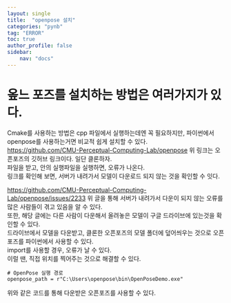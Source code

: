 ```yaml
---
layout: single
title:  "openpose 설치"
categories: "pynb"
tag: "ERROR"
toc: true
author_profile: false
sidebar:
    nav: "docs"
---  
```

# 옾느 포즈를 설치하는 방법은 여러가지가 있다.
Cmake를 사용하는 방법은 cpp 파일에서 실행하는데엔 꼭 필요하지만, 파이썬에서 openpose를 사용하는거면 비교적 쉽게 설치할 수 있다.  
https://github.com/CMU-Perceptual-Computing-Lab/openpose
위 링크는 오픈포즈의 깃허브 링크이다. 일단 클론하자.  
파일을 받고, 안의 실행파일을 실행하면, 오류가 나온다.  
링크를 확인해 보면, 서버가 내려가서 모델이 다운로드 되지 않는 것을 확인할 수 잇다.  

https://github.com/CMU-Perceptual-Computing-Lab/openpose/issues/2233
위 글을 통해 서버가 내려가서 다운이 되지 않는 오류를 많은 사람들이 겪고 있음을 알 수 있다.  
또한, 해당 글에는 다른 사람이 다운해서 올려놓은 모델이 구글 드라이브에 있는것을 확인할 수 있다.  
드라이브에서 모델을 다운받고, 클론한 오픈포즈의 모델 폴더에 덮어씌우는 것으로 오픈포즈를 파이썬에서 사용할 수 있다.  
import를 사용할 경우, 오류가 날 수 있다.  
이럴 땐, 직접 위치를 찍어주는 것으로 해결할 수 있다.  
```
# OpenPose 실행 경로
openpose_path = r"C:\Users\openpose\bin\OpenPoseDemo.exe"
```
위와 같은 코드를 통해 다운받은 오픈포즈를 사용할 수 있다.